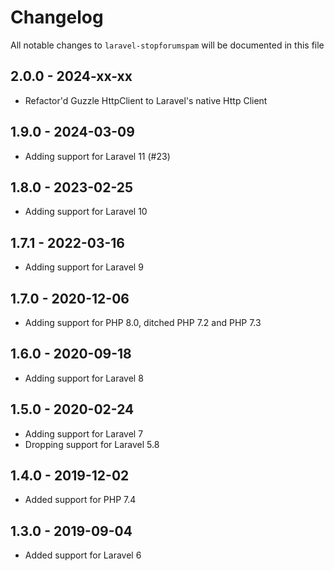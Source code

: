 # Changelog

All notable changes to `laravel-stopforumspam` will be documented in this file

## 2.0.0 - 2024-xx-xx

- Refactor'd Guzzle HttpClient to Laravel's native Http Client

## 1.9.0 - 2024-03-09

- Adding support for Laravel 11 (#23)

## 1.8.0 - 2023-02-25

- Adding support for Laravel 10

## 1.7.1 - 2022-03-16

- Adding support for Laravel 9

## 1.7.0 - 2020-12-06

- Adding support for PHP 8.0, ditched PHP 7.2 and PHP 7.3

## 1.6.0 - 2020-09-18

- Adding support for Laravel 8

## 1.5.0 - 2020-02-24

- Adding support for Laravel 7
- Dropping support for Laravel 5.8

## 1.4.0 - 2019-12-02

- Added support for PHP 7.4

## 1.3.0 - 2019-09-04

- Added support for Laravel 6
